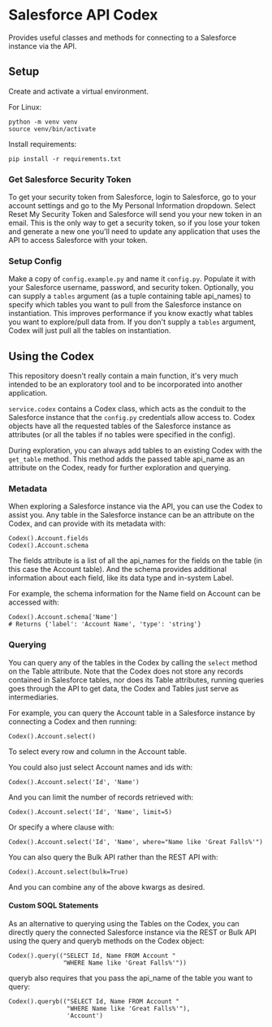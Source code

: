 # Salesforce API Codex

Provides useful classes and methods for connecting to a Salesforce
instance via the API.

## Setup

Create and activate a virtual environment.

For Linux:
```
python -m venv venv
source venv/bin/activate
```
Install requirements:
```
pip install -r requirements.txt
```

### Get Salesforce Security Token

To get your security token from Salesforce, login to Salesforce, go to
your account settings and go to the My Personal Information dropdown.
Select Reset My Security Token and Salesforce will send you your new token
in an email. This is the only way to get a security token, so if you lose
your token and generate a new one you'll need to update any application
that uses the API to access Salesforce with your token.

### Setup Config

Make a copy of `config.example.py` and name it `config.py`. Populate it
with your Salesforce username, password, and security token. Optionally,
you can supply a `tables` argument (as a tuple containing table api_names)
to specify which tables you want to pull from the Salesforce instance on 
instantiation. This improves performance if you know exactly what tables 
you want to explore/pull data from. If you don't supply a `tables` 
argument, Codex will just pull all the tables on instantiation.

## Using the Codex

This repository doesn't really contain a main function, it's very much
intended to be an exploratory tool and to be incorporated into another
application.

`service.codex` contains a Codex class, which acts as the conduit to the 
Salesforce instance that the `config.py` credentials allow access to. Codex 
objects have all the requested tables of the Salesforce instance as 
attributes (or all the tables if no tables were specified in the config).

During exploration, you can always add tables to an existing Codex with the
`get_table` method. This method adds the passed table api_name as an 
attribute on the Codex, ready for further exploration and querying. 

### Metadata

When exploring a Salesforce instance via the API, you can use the Codex to
assist you. Any table in the Salesforce instance can be an attribute on the
Codex, and can provide with its metadata with:
```
Codex().Account.fields
Codex().Account.schema
```
The fields attribute is a list of all the api_names for the fields on the
table (in this case the Account table). And the schema provides additional
information about each field, like its data type and in-system Label.

For example, the schema information for the Name field on Account can be
accessed with:
```
Codex().Account.schema['Name']
# Returns {'label': 'Account Name', 'type': 'string'}
```

### Querying

You can query any of the tables in the Codex by calling the  `select` 
method on the Table attribute. Note that the Codex does not store any
records contained in Salesforce tables, nor does its Table attributes, 
running queries goes through the API to get data, the Codex and Tables
just serve as intermediaries.

For example, you can query the Account table in a Salesforce instance by
connecting a Codex and then running:
```
Codex().Account.select()
```
To select every row and column in the Account table.

You could also just select Account names and ids with:
```
Codex().Account.select('Id', 'Name')
```

And you can limit the number of records retrieved with:
```
Codex().Account.select('Id', 'Name', limit=5)
```

Or specify a where clause with:
```
Codex().Account.select('Id', 'Name', where="Name like 'Great Falls%'")
```

You can also query the Bulk API rather than the REST API with:
```
Codex().Account.select(bulk=True)
```

And you can combine any of the above kwargs as desired.

#### Custom SOQL Statements

As an alternative to querying using the Tables on the Codex, you can 
directly query the connected Salesforce instance via the REST or Bulk
API using the query and queryb methods on the Codex object:
```
Codex().query(("SELECT Id, Name FROM Account "
               "WHERE Name like 'Great Falls%'"))
```

queryb also requires that you pass the api_name of the table you
want to query:
```
Codex().queryb(("SELECT Id, Name FROM Account "
                "WHERE Name like 'Great Falls%'"),
                'Account')
```
